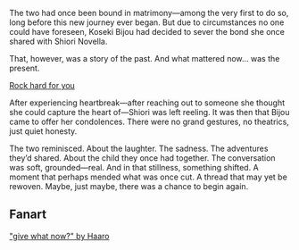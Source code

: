 <!-- title: Severed, but Still There -->
<!-- relationship: Romantic -->

The two had once been bound in matrimony—among the very first to do so, long before this new journey ever began. But due to circumstances no one could have foreseen, Koseki Bijou had decided to sever the bond she once shared with Shiori Novella.

That, however, was a story of the past. And what mattered now... was the present.

[Rock hard for you](#embed:https://www.youtube.com/live/l9VpZ0kmpeY?si=fQJJmgoe94G0lyb7&t=12979)

After experiencing heartbreak—after reaching out to someone she thought she could capture the heart of—Shiori was left reeling. It was then that Bijou came to offer her condolences. There were no grand gestures, no theatrics, just quiet honesty.

The two reminisced. About the laughter. The sadness. The adventures they’d shared. About the child they once had together. The conversation was soft, grounded—real. And in that stillness, something shifted. A moment that perhaps mended what was once cut. A thread that may yet be rewoven. Maybe, just maybe, there was a chance to begin again.

## Fanart

["give what now?" by Haaro](https://x.com/haaro_69/status/1920956572743741642)

